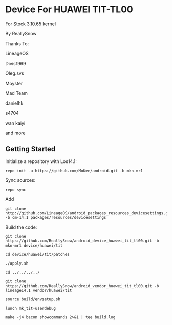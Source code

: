 Device For HUAWEI TIT-TL00
===========================
For Stock 3.10.65 kernel

By ReallySnow

Thanks To:

LineageOS

Divis1969

Oleg.svs

Moyster

Mad Team

danielhk

s4704

wan kaiyi

and more

Getting Started
---------------

Initialize a repository with Los14.1:

    repo init -u https://github.com/MoKee/android.git -b mkn-mr1
    
Sync sources:    

    repo sync
    
Add 
  
    git clone http://github.com/LineageOS/android_packages_resources_devicesettings.git -b cm-14.1 packages/resources/devicesettings
 

Build the code:
    
    git clone https://github.com/ReallySnow/android_device_huawei_tit_tl00.git -b mkn-mr1 device/huawei/tit
    
    cd device/huawei/tit/patches
    
    ./apply.sh
    
    cd ../../../../
    
    git clone https://github.com/ReallySnow/android_vendor_huawei_tit_tl00.git -b lineage14.1 vendor/huawei/tit
    
    source build/envsetup.sh
    
    lunch mk_tit-userdebug
    
    make -j4 bacon showcommands 2>&1 | tee build.log
    
